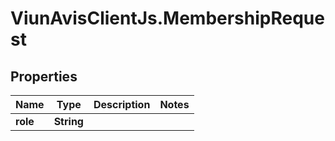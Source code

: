 # ViunAvisClientJs.MembershipRequest

## Properties

| Name     | Type       | Description | Notes |
| -------- | ---------- | ----------- | ----- |
| **role** | **String** |             |
